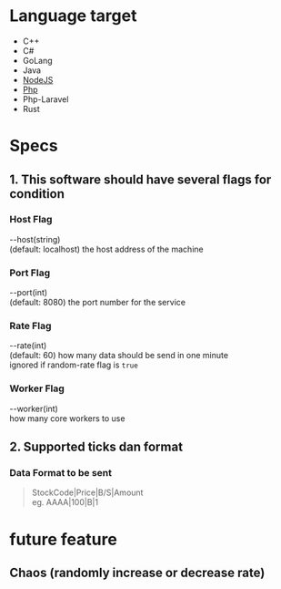 # Language target
- C++
- C#
- GoLang
- Java
- [NodeJS](./node-js/)
- [Php](./php/)
- Php-Laravel
- Rust

# Specs
## 1. This software should have several flags for condition
### Host Flag
--host(string) <br> (default: localhost)
the host address of the machine

### Port Flag
--port(int) <br> (default: 8080)
the port number for the service

### Rate Flag
--rate(int) <br> (default: 60)
how many data should be send in one minute <br>
ignored if random-rate flag is `true`

### Worker Flag
--worker(int) <br>
how many core workers to use


## 2. Supported ticks dan format
### Data Format to be sent
> StockCode|Price|B/S|Amount <br>
> eg. AAAA|100|B|1

# future feature
## Chaos (randomly increase or decrease rate)
